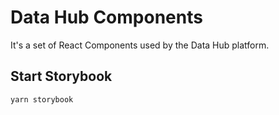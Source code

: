 # Data Hub Components

It's a set of React Components used by the Data Hub platform.

## Start Storybook

```bash
yarn storybook
```
